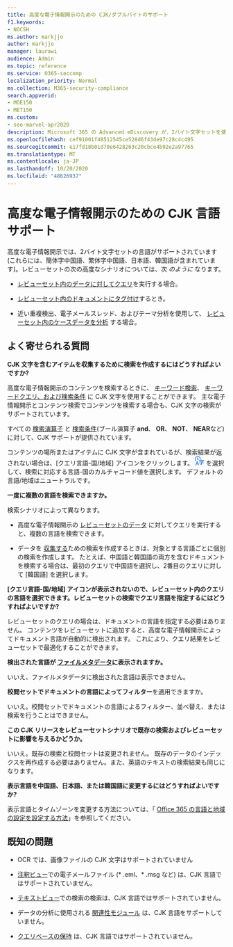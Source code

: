 ```yaml
---
title: 高度な電子情報開示のための CJK/ダブルバイトのサポート
f1.keywords:
- NOCSH
ms.author: markjjo
author: markjjo
manager: laurawi
audience: Admin
ms.topic: reference
ms.service: O365-seccomp
localization_priority: Normal
ms.collection: M365-security-compliance
search.appverid:
- MOE150
- MET150
ms.custom:
- seo-marvel-apr2020
description: Microsoft 365 の Advanced eDiscovery が、2バイト文字セットを使用する中国、日本語、および韓国語 (CJK) の言語をサポートする方法について説明します。
ms.openlocfilehash: cef91001f48512545ce528d6f43de97c28c4c495
ms.sourcegitcommit: e17fd18b01d70e6428263c20cbce4b92e2a97765
ms.translationtype: MT
ms.contentlocale: ja-JP
ms.lasthandoff: 10/20/2020
ms.locfileid: "48626937"
---
```

# <a name="cjk-language-support-for-advanced-ediscovery"></a>高度な電子情報開示のための CJK 言語サポート

高度な電子情報開示では、2バイト文字セットの言語がサポートされています (これらには、簡体字中国語、繁体字中国語、日本語、韓国語が含まれています)。レビューセットの次の高度なシナリオについては、次 *のように* なります。

- [レビューセット内のデータに対してクエリ](review-set-search.md)を実行する場合。

- [レビューセット内のドキュメントにタグ付け](tagging-documents.md)するとき。

- 近い重複検出、電子メールスレッド、およびテーマ分析を使用して、 [レビューセット内のケースデータを分析](analyzing-data-in-review-set.md) する場合。

## <a name="frequently-asked-questions"></a>よく寄せられる質問

**CJK 文字を含むアイテムを収集するために検索を作成するにはどうすればよいですか?**

高度な電子情報開示のコンテンツを検索するときに、 [キーワード検索](building-search-queries.md#keyword-searches)、 [キーワードクエリ、および検索条件](keyword-queries-and-search-conditions.md) に CJK 文字を使用することができます。 主な電子情報開示とコンテンツ検索でコンテンツを検索する場合も、CJK 文字の検索がサポートされています。

すべての [検索演算子](keyword-queries-and-search-conditions.md#search-operators) と [検索条件](keyword-queries-and-search-conditions.md#search-conditions)(ブール演算子 **and**、 **OR**、 **NOT**、 **NEAR**など) に対して、CJK サポートが提供されています。

コンテンツの場所またはアイテムに CJK 文字が含まれているが、検索結果が返されない場合は、[クエリ言語-国/地域] アイコンをクリックします。 ![クエリ言語-コンテンツ検索の国/地域アイコン](../media/8d4b60c8-e1f1-40f9-88ae-ee2a7eca0886.png) を選択して、検索に対応する言語-国のカルチャコード値を選択します。 デフォルトの言語/地域はニュートラルです。

**一度に複数の言語を検索できますか。**

検索シナリオによって異なります。

- 高度な電子情報開示の [レビューセットのデータ](review-set-search.md) に対してクエリを実行すると、複数の言語を検索できます。

- データを [収集する](create-search-to-collect-data.md)ための検索を作成するときは、対象とする言語ごとに個別の検索を作成します。 たとえば、中国語と韓国語の両方を含むドキュメントを検索する場合は、最初のクエリで中国語を選択し、2番目のクエリに対して [韓国語] を選択します。

**[クエリ言語-国/地域] アイコンが表示されないので、レビューセット内のクエリの言語を選択できます。レビューセットの検索でクエリ言語を指定するにはどうすればよいですか?**

レビューセットのクエリの場合は、ドキュメントの言語を指定する必要はありません。 コンテンツをレビューセットに追加すると、高度な電子情報開示によってドキュメント言語が自動的に検出されます。 これにより、クエリ結果をレビューセットで最適化することができます。

**検出された言語が [ファイルメタデータ](view-documents-in-review-set.md#file-metadata)に表示されますか。**

いいえ、ファイルメタデータに検出された言語は表示できません。

**校閲セットでドキュメントの言語によってフィルター**を適用できますか。

いいえ。校閲セットでドキュメントの言語によるフィルター、並べ替え、または検索を行うことはできません。

**この CJK リリースをレビューセットシナリオで既存の検索およびレビューセットに影響を与えるかどうか。**

いいえ。既存の検索と校閲セットは変更されません。 既存のデータのインデックスを再作成する必要はありません。また、英語のテキストの検索結果も同じになります。

**表示言語を中国語、日本語、または韓国語に変更するにはどうすればよいですか?**

表示言語とタイムゾーンを変更する方法については、「 [Office 365 の言語と地域の設定を設定する方法](https://docs.microsoft.com/office365/troubleshoot/access-management/set-language-and-region)」を参照してください。

## <a name="known-issues"></a>既知の問題

- OCR では、画像ファイルの CJK 文字はサポートされていません

- [注釈ビュー](view-documents-in-review-set.md#annotate-view)での電子メールファイル (* .eml、* .msg など) は、CJK 言語ではサポートされていません。

- [テキストビュー](view-documents-in-review-set.md#text-view)での検索の検索は、CJK 言語ではサポートされていません。

- データの分析に使用される [関連性モジュール](using-relevance.md) は、CJK 言語をサポートしていません。

- [クエリベースの保持](managing-holds.md#manage-non-custodial-holds) は、CJK 言語ではサポートされていません。 
